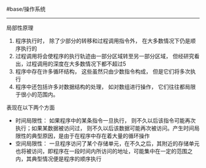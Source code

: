 #base/操作系统 

---

局部性原理
1.    程序执行时， 除了少部分的转移和过程调用指令外， 在大多数情况下仍是顺序执行的
2.    过程调用将会使程序的执行轨迹由一部分区域转至另一部分区域， 但经研究看出，过程调用的深度在大多数情况下都不超过5
3.    程序中存在许多循环结构， 这些虽然只由少数指令构成， 但是它们将多次执行
4.    程序中还包括许多对数据结构的处理， 如对数组进行操作， 它们往往都局限于很小的范围内。


表现在以下两个方面
- 时间局限性：   如果程序中的某条指令一旦执行， 则不久以后该指令可能再次执行；如果某数据被访问过， 则不久以后该数据可能再次被访问。产生时间局限性的典型原因，是由于在程序中存在着大量的循环操作
- 空间局限性：   一旦程序访问了某个存储单元，在不久之后，其附近的存储单元也将被访问，即程序在一段时间内所访问的地址，可能集中在一定的范围之内，其典型情况便是程序的顺序执行

